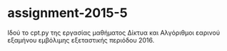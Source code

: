 # assignment-2015-5
Iδού το cpt.py της εργασίας μαθήματος Δίκτυα και Αλγόριθμοι εαρινού εξαμήνου εμβόλιμης εξεταστικής περιόδου 2016.

